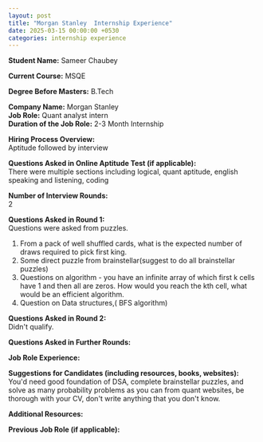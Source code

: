 ```yaml
---
layout: post
title: "Morgan Stanley  Internship Experience"
date: 2025-03-15 00:00:00 +0530
categories: internship experience
---
```


**Student Name:** Sameer Chaubey  

**Current Course:** MSQE  

**Degree Before Masters:** B.Tech  

**Company Name:** Morgan Stanley   
**Job Role:** Quant analyst intern  
**Duration of the Job Role:** 2-3 Month Internship  

**Hiring Process Overview:**  
Aptitude followed by interview

**Questions Asked in Online Aptitude Test (if applicable):**  
There were multiple sections including logical, quant aptitude, english speaking and listening, coding

**Number of Interview Rounds:**          
2

**Questions Asked in Round 1:**  
Questions were asked from puzzles.
1. From a pack of well shuffled cards, what is the expected number of draws required to pick first king.
2. Some direct puzzle from brainstellar(suggest to do all brainstellar puzzles)
3. Questions on algorithm - you have an infinite array of which first k cells have 1 and then all are zeros. How would you reach the kth cell, what would be an efficient algorithm.
4. Question on Data structures,( BFS algorithm)

**Questions Asked in Round 2:**  
Didn't qualify.

**Questions Asked in Further Rounds:**  


**Job Role Experience:**  


**Suggestions for Candidates (including resources, books, websites):**  
You'd need good foundation of DSA, complete brainstellar puzzles, and solve as many probability problems as you can from quant websites, be thorough with your CV, don't write anything that you don't know.

**Additional Resources:**  


**Previous Job Role (if applicable):**  

